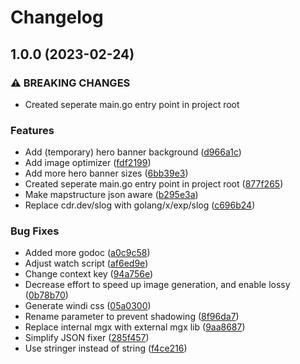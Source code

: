 # Changelog

## 1.0.0 (2023-02-24)


### ⚠ BREAKING CHANGES

* Created seperate main.go entry point in project root

### Features

* Add (temporary) hero banner background ([d966a1c](https://github.com/z0ne-dev/grove/commit/d966a1ce48c9b33ad2e4dc9be8979121317d8e0f))
* Add image optimizer ([fdf2199](https://github.com/z0ne-dev/grove/commit/fdf2199d55976a5c19c3786da2d8b40f4597e344))
* Add more hero banner sizes ([6bb39e3](https://github.com/z0ne-dev/grove/commit/6bb39e34012e2416eeb359d39c7e1df53e438d67))
* Created seperate main.go entry point in project root ([877f265](https://github.com/z0ne-dev/grove/commit/877f2653ea559485014d4fab375545fedaf9fc92))
* Make mapstructure json aware ([b295e3a](https://github.com/z0ne-dev/grove/commit/b295e3aaf3a28b523e8bee8e1117c76e88341d72))
* Replace cdr.dev/slog with golang/x/exp/slog ([c696b24](https://github.com/z0ne-dev/grove/commit/c696b2481d6067aafff427fd661474da1dc488ed))


### Bug Fixes

* Added more godoc ([a0c9c58](https://github.com/z0ne-dev/grove/commit/a0c9c58d80c15189adb5050978fe9f24bf4cff95))
* Adjust watch script ([af6ed9e](https://github.com/z0ne-dev/grove/commit/af6ed9e0c8c4558b52423f46f1ca3137f0eece8e))
* Change context key ([94a756e](https://github.com/z0ne-dev/grove/commit/94a756e4ada44782ad843b65e7fad3972231934b))
* Decrease effort to speed up image generation, and enable lossy ([0b78b70](https://github.com/z0ne-dev/grove/commit/0b78b704621b8bf287258b633e00b79ebe113ace))
* Generate windi css ([05a0300](https://github.com/z0ne-dev/grove/commit/05a0300b437b1eb59f962a3b67a2f7d6478d3413))
* Rename parameter to prevent shadowing ([8f96da7](https://github.com/z0ne-dev/grove/commit/8f96da74143a86c69ec47ff5e1ba4cf403662d0c))
* Replace internal mgx with external mgx lib ([9aa8687](https://github.com/z0ne-dev/grove/commit/9aa86872e74c1d05ddc784b5d803f7a63da3a071))
* Simplify JSON fixer ([285f457](https://github.com/z0ne-dev/grove/commit/285f457552a392823922c1f735eb7d4344fc836d))
* Use stringer instead of string ([f4ce216](https://github.com/z0ne-dev/grove/commit/f4ce2161e7a568bad7a8257054e88ddf58827dd4))
